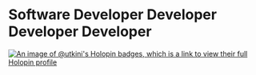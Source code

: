 # Software Developer Developer Developer Developer

[![An image of @utkini's Holopin badges, which is a link to view their full Holopin profile](https://holopin.me/utkini)](https://holopin.io/@utkini)
